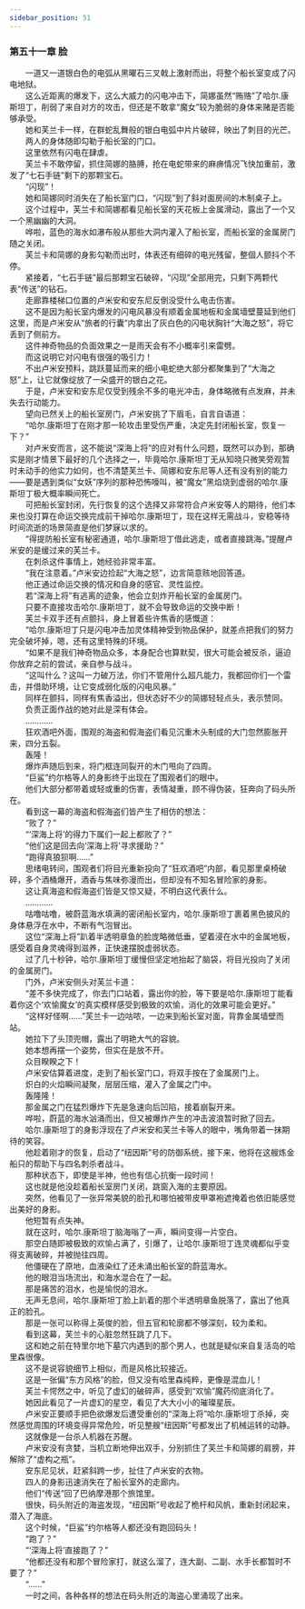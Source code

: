 ```yaml
---
sidebar_position: 51
---
```

### 第五十一章 脸  


　　一道又一道银白色的电弧从黑曜石三叉戟上激射而出，将整个船长室变成了闪电地狱。  
　　这么近距离的爆发下，这么大威力的闪电冲击下，简娜虽然“贿赂”了哈尔.康斯坦丁，削弱了来自对方的攻击，但还是不敢拿“魔女”较为脆弱的身体来赌是否能够承受。  
　　她和芙兰卡一样，在群蛇乱舞般的银白电弧中片片破碎，映出了刺目的光芒。  
　　两人的身体随即勾勒于船长室的门口。  
　　这里依然有闪电在肆虐。  
　　芙兰卡不敢停留，抓住简娜的胳膊，抢在电蛇带来的麻痹情况飞快加重前，激发了“七石手链”剩下的那颗宝石。  
　　“闪现”！  
　　她和简娜同时消失在了船长室门口，“闪现”到了斜对面房间的木制桌子上。  
　　这个过程中，芙兰卡和简娜都看见船长室的天花板上金属滑动，露出了一个又一个黑幽幽的大洞。  
　　哗啦，蓝色的海水如瀑布般从那些大洞内灌入了船长室，而船长室的金属房门随之关闭。  
　　芙兰卡和简娜的身影勾勒而出时，体表还有细碎的电光残留，整個人颤抖个不停。  
　　紧接着，“七石手链”最后那颗宝石破碎，“闪现”全部用完，只剩下两颗代表“传送”的钻石。  
　　走廊靠楼梯口位置的卢米安和安东尼反倒没受什么电击伤害。  
　　这不是因为船长室内爆发的闪电风暴没有顺着金属地板和金属墙壁蔓延到他们这里，而是卢米安从“旅者的行囊”内拿出了灰白色的闪电状胸针“大海之怒”，将它丢到了侧前方。  
　　这件神奇物品的负面效果之一是雨天会有不小概率引来雷劈。  
　　而这说明它对闪电有很强的吸引力！  
　　不出卢米安预料，跳跃蔓延而来的细小电蛇绝大部分都聚集到了“大海之怒”上，让它就像绽放了一朵盛开的银白之花。  
　　于是，卢米安和安东尼仅受到残余不多的电光冲击，身体略微有点发麻，并未失去行动能力。  
　　望向已然关上的船长室房门，卢米安挑了下眉毛，自言自语道：  
　　“哈尔.康斯坦丁在刚才那一轮攻击里受伤严重，决定先封闭船长室，恢复一下？”  
　　对卢米安而言，这不能说“深海上将”的应对有什么问题，既然可以办到，那确实是刚才情景下最好的几个选择之一，毕竟哈尔.康斯坦丁无从知晓只微笑旁观暂时未动手的他实力如何，也不清楚芙兰卡、简娜和安东尼等人还有没有别的能力——要是遇到类似“女妖”序列的那种恐怖嚎叫，被“魔女”黑焰烧到虚弱的哈尔.康斯坦丁极大概率瞬间死亡。  
　　可把船长室封闭，先行恢复的这个选择又非常符合卢米安等人的期待，他们本来也没打算在命运交换完成前干掉哈尔.康斯坦丁，现在这样无需战斗，安稳等待时间流逝的场景简直是他们梦寐以求的。  
　　“得提防船长室有秘密通道，哈尔.康斯坦丁借此逃走，或者直接跳海。”提醒卢米安的是缓过来的芙兰卡。  
　　在刺杀这件事情上，她经验非常丰富。  
　　“我在注意着。”卢米安边捡起“大海之怒”，边言简意赅地回答道。  
　　他正通过命运交换的情况和自身的感官、灵性监控。  
　　若“深海上将”有逃离的迹象，他会立刻炸开船长室的金属房门。  
　　只要不直接攻击哈尔.康斯坦丁，就不会导致命运的交换中断！  
　　芙兰卡双手还有点颤抖，身上冒着些许焦香的感慨道：  
　　“哈尔.康斯坦丁只是闪电冲击加灵体精神受到物品保护，就差点把我们的努力完全破坏掉，嗯，还有这里特殊的环境。  
　　“如果不是我们神奇物品众多，本身配合也算默契，很大可能会被反杀，逼迫你放弃之前的尝试，亲自参与战斗。  
　　“这叫什么？这叫一力破万法，你们不管用什么超凡能力，我都回你们一个雷击，并借助环境，让它变成弱化版的闪电风暴。”  
　　同样在颤抖，同样有焦香溢出，但状态好不少的简娜轻轻点头，表示赞同。  
　　负责正面作战的她对此是深有体会。  
　　…………  
　　狂欢酒吧外面，围观的海盗和假海盗们看见沉重木头制成的大门忽然膨胀开来，四分五裂。  
　　轰隆！  
　　爆炸声随后到来，将门框连同裂开的木门甩向了四周。  
　　“巨鲨”约尔格等人的身影终于出现在了围观者们的眼中。  
　　他们大部分都带着或轻或重的伤害，表情凝重，顾不得伪装，狂奔向了码头所在。  
　　看到这一幕的海盗和假海盗们皆产生了相仿的想法：  
　　“败了？”  
　　“‘深海上将’的得力下属们一起上都败了？”  
　　“他们这是回去向‘深海上将’寻求援助？”  
　　“跑得真狼狈啊……”  
　　思绪电转间，围观者们将目光重新投向了“狂欢酒吧”内部，看见那里桌椅破碎，多个酒桶爆开，酒香与焦味弥漫而出，但却没有不知名冒险家的身影。  
　　这让真海盗和假海盗们皆是又惊又疑，不明白这代表什么。  
　　…………  
　　咕噜咕噜，被蔚蓝海水填满的密闭船长室内，哈尔.康斯坦丁裹着黑色披风的身体悬浮在水中，不断有气泡冒出。  
　　这位“深海上将”趴着半透明章鱼的脸庞略微低垂，望着浸在水中的金属地板，感受着自身灵魂得到滋养，正快速摆脱虚弱状态。  
　　过了几十秒钟，哈尔.康斯坦丁缓慢但坚定地抬起了脑袋，将目光投向了关闭的金属房门。  
　　门外，卢米安侧头对芙兰卡道：  
　　“差不多快完成了，你去门口站着，露出你的脸，等下要是哈尔.康斯坦丁能看着你这个‘欢愉魔女’的真实模样感受到极致的欢愉，消化的效果可能会更好。”  
　　“这样好怪啊……”芙兰卡一边咕哝，一边来到船长室对面，背靠金属墙壁而站。  
　　她拉下了头顶兜帽，露出了明艳大气的容貌。  
　　她本想再摆一个姿势，但实在是放不开。  
　　众目睽睽之下！  
　　卢米安估算着进度，走到了船长室门口，将双手按在了金属房门上。  
　　炽白的火焰瞬间凝聚，层层压缩，灌入了金属之门中。  
　　轰隆隆！  
　　那金属之门在猛烈爆炸下先是急速向后凹陷，接着崩裂开来。  
　　哗啦，蔚蓝的海水汹涌而出，但又被爆炸产生的冲击波浪暂时掀了回去。  
　　哈尔.康斯坦丁的身影浮现在了卢米安和芙兰卡等人的眼中，嘴角带着一抹期待的笑容。  
　　他趁着刚才的恢复，启动了“纽因斯”号的防御系统，接下来，他将在这艘炼金船只的帮助下与四名刺杀者战斗。  
　　那种状态下，即使是半神，他也有信心抗衡一段时间！  
　　这也就是他没趁着船长室房门关闭，跳窗入海的主要原因。  
　　突然，他看见了一张异常美貌的脸孔和哪怕被带皮甲罩袍遮掩着也依旧能感觉出美好的身影。  
　　他短暂有点失神。  
　　就在这时，哈尔.康斯坦丁脑海嗡了一声，瞬间变得一片空白。  
　　那空白随即被极致的欢愉占满了，引爆了，让哈尔.康斯坦丁连灵魂都似乎变得支离破碎，并被抛往四周。  
　　他僵硬在了原地，血液染红了还未涌出船长室的蔚蓝海水。  
　　他的眼泪当场流出，和海水混合在了一起。  
　　那是痛苦的泪水，也是愉悦的泪水。  
　　无声无息间，哈尔.康斯坦丁脸上趴着的那个半透明章鱼脱落了，露出了他真正的脸孔。  
　　那是一张可以称得上英俊的脸，但五官和轮廓都不够深刻，较为柔和。  
　　看到这幕，芙兰卡的心脏忽然狂跳了几下。  
　　这和她之前在特里尔地下墓穴内遇到的那个男人，也就是疑似来自复活岛的哈里森很像。  
　　这不是说容貌细节上相似，而是风格比较接近。  
　　这是一张偏“东方风格”的脸，但又没有哈里森纯粹，更像是混血儿！  
　　芙兰卡愕然之中，听见了虚幻的破碎声，感受到“欢愉”魔药彻底消化了。  
　　她因此看见了一片虚幻的星空，看见了大大小小的璀璨星辰。  
　　卢米安正要顺手把色欲爆发后遭受重创的“深海上将”哈尔.康斯坦丁杀掉，突然感觉周围的环境变得异常危险，听见整艘“纽因斯”号都发出了机械运转的动静。  
　　这就像是一台杀人机器在苏醒。  
　　卢米安没有贪婪，当机立断地伸出双手，分别抓住了芙兰卡和简娜的肩膀，并解除了“虚构之瓶”。  
　　安东尼见状，赶紧斜跨一步，扯住了卢米安的衣物。  
　　四人的身影迅速消失在了船长室外的走廊内。  
　　他们“传送”回了巴纳摩港那个旅馆里。  
　　很快，码头附近的海盗发现，“纽因斯”号收起了桅杆和风帆，重新封闭起来，潜入了海底。  
　　这个时候，“巨鲨”约尔格等人都还没有跑回码头！  
　　“跑了？”  
　　“‘深海上将’直接跑了？”  
　　“他都还没有和那个冒险家打，就这么溜了，连大副、二副、水手长都暂时不要了？”  
　　“……”  
　　一时之间，各种各样的想法在码头附近的海盗心里涌现了出来。  
